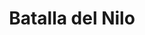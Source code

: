 ﻿---
title: "Batalla del Nilo"
permalink: periodes_677.html
layout: periode
dataInici: 1798-08-01
dataFi: 1798-08-02
sidebar: periodes
pares:
  - 368:
    title: "Guerras revolucionarias francesas"
    dataInici: "(1792-04-20)"
    dataFi: "(1802-03-25)"

fills:
jocsPrincipals:
  - title: "Aboukir"
    bggId: 14888

jocsEscenaris:
jocsEpoca:
  - title: "Flying Colors"
    bggId: 8730
    escenari: "The Nile"
    dataInici: 
    dataFi: 

jocsEpocaEscenaris:
---
